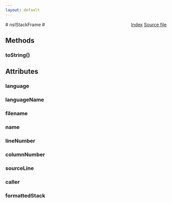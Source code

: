 ```yaml
---
layout: default
---
```

<div class='links' style='float:right'><a href="../index.html">Index</a>
<a href="http://dxr.mozilla.org/mozilla-central/source/xpcom/base/nsIException.idl">Source file</a>
</div>
# nsIStackFrame #

## Methods ##

### toString() ###

## Attributes ##

### language ###

### languageName ###

### filename ###

### name ###

### lineNumber ###

### columnNumber ###

### sourceLine ###

### caller ###

### formattedStack ###
